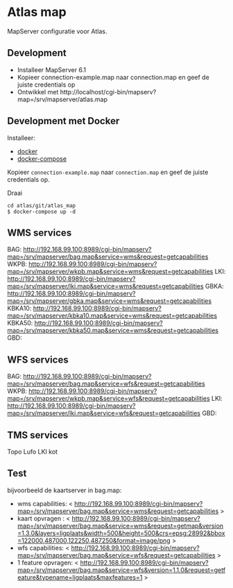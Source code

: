 Atlas map
=========

MapServer configuratie voor Atlas. 


Development 
-----------

* Installeer MapServer 6.1
* Kopieer connection-example.map naar connection.map en geef de juiste credentials op
* Ontwikkel met http://localhost/cgi-bin/mapserv?map=/srv/mapserver/atlas.map


Development met Docker
----------------------

Installeer:

* [docker](https://docs.docker.com/index.html)
* [docker-compose](https://docs.docker.com/compose/install/)

Kopieer `connection-example.map` naar `connection.map` en geef de juiste credentials op.

Draai

    cd atlas/git/atlas_map
	$ docker-compose up -d


WMS services
------------
BAG:    http://192.168.99.100:8989/cgi-bin/mapserv?map=/srv/mapserver/bag.map&service=wms&request=getcapabilities
WKPB:   http://192.168.99.100:8989/cgi-bin/mapserv?map=/srv/mapserver/wkpb.map&service=wms&request=getcapabilities
LKI:    http://192.168.99.100:8989/cgi-bin/mapserv?map=/srv/mapserver/lki.map&service=wms&request=getcapabilities
GBKA:   http://192.168.99.100:8989/cgi-bin/mapserv?map=/srv/mapserver/gbka.map&service=wms&request=getcapabilities
KBKA10: http://192.168.99.100:8989/cgi-bin/mapserv?map=/srv/mapserver/kbka10.map&service=wms&request=getcapabilities
KBKA50: http://192.168.99.100:8989/cgi-bin/mapserv?map=/srv/mapserver/kbka50.map&service=wms&request=getcapabilities
GBD:    


WFS services
------------
BAG:  http://192.168.99.100:8989/cgi-bin/mapserv?map=/srv/mapserver/bag.map&service=wfs&request=getcapabilities
WKPB: http://192.168.99.100:8989/cgi-bin/mapserv?map=/srv/mapserver/wkpb.map&service=wfs&request=getcapabilities
LKI:  http://192.168.99.100:8989/cgi-bin/mapserv?map=/srv/mapserver/lki.map&service=wfs&request=getcapabilities
GBD:


TMS services
------------
Topo
Lufo
LKI kot



Test
---- 
bijvoorbeeld de kaartserver in bag.map:

* wms capabilities:   < http://192.168.99.100:8989/cgi-bin/mapserv?map=/srv/mapserver/bag.map&service=wms&request=getcapabilities >
* kaart opvragen :    < http://192.168.99.100:8989/cgi-bin/mapserv?map=/srv/mapserver/bag.map&service=wms&request=getmap&version=1.3.0&layers=ligplaats&width=500&height=500&crs=epsg:28992&bbox=122000,487000,122250,487250&format=image/png >
* wfs capabilities:   < http://192.168.99.100:8989/cgi-bin/mapserv?map=/srv/mapserver/bag.map&service=wfs&request=getcapabilities >
* 1 feature opvragen: < http://192.168.99.100:8989/cgi-bin/mapserv?map=/srv/mapserver/bag.map&service=wfs&version=1.1.0&request=getfeature&typename=ligplaats&maxfeatures=1 >
